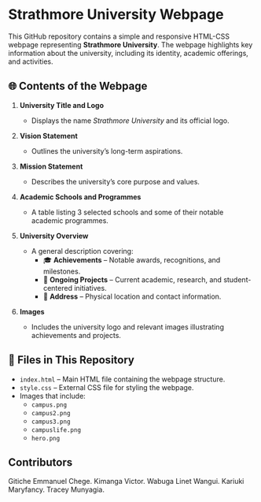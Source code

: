 # Strathmore University Webpage

This GitHub repository contains a simple and responsive HTML-CSS webpage representing **Strathmore University**. The webpage highlights key information about the university, including its identity, academic offerings, and activities.

## 🌐 Contents of the Webpage

1. **University Title and Logo**
   - Displays the name *Strathmore University* and its official logo.

2. **Vision Statement**
   - Outlines the university’s long-term aspirations.

3. **Mission Statement**
   - Describes the university’s core purpose and values.

4. **Academic Schools and Programmes**
   - A table listing 3 selected schools and some of their notable academic programmes.

5. **University Overview**
   - A general description covering:
     - 🎓 **Achievements** – Notable awards, recognitions, and milestones.
     - 🧪 **Ongoing Projects** – Current academic, research, and student-centered initiatives.
     - 📍 **Address** – Physical location and contact information.

6. **Images**
   - Includes the university logo and relevant images illustrating achievements and projects.

## 📁 Files in This Repository

- `index.html` – Main HTML file containing the webpage structure.
- `style.css` – External CSS file for styling the webpage.
- Images that include:
    - `campus.png`
     - `campus2.png`
     - `campus3.png`
    - `campuslife.png`
     - `hero.png`

## Contributors

Gitiche Emmanuel Chege.
Kimanga Victor.
Wabuga Linet Wangui.
Kariuki Maryfancy.
Tracey Munyagia.